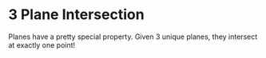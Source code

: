 # 3 Plane Intersection

Planes have a pretty special property. Given 3 unique planes, they intersect at exactly one point!